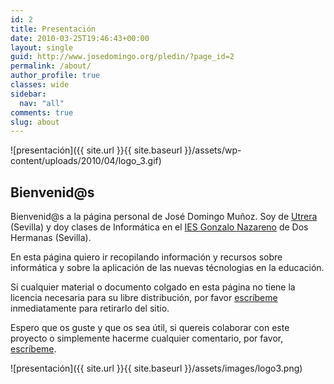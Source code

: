 ```yaml
---
id: 2
title: Presentación
date: 2010-03-25T19:46:43+00:00
layout: single
guid: http://www.josedomingo.org/pledin/?page_id=2
permalink: /about/
author_profile: true
classes: wide
sidebar:
  nav: "all"
comments: true
slug: about
---
```

![presentación]({{ site.url }}{{ site.baseurl }}/assets/wp-content/uploads/2010/04/logo_3.gif)

## Bienvenid@s

Bienvenid@s a la página personal de José Domingo Muñoz. Soy de [Utrera](http://www.utrera.org/) (Sevilla) y doy clases de Informática en el [IES Gonzalo Nazareno](http://www.gonzalonazareno.org/) de Dos Hermanas (Sevilla).

En esta página quiero ir recopilando información y recursos sobre informática y sobre la aplicación de las nuevas técnologias en la educación.

Si cualquier material o documento colgado en esta página no tiene la licencia necesaria para su libre distribución, por favor [escríbeme](mailto:clasinfo@gmail.com) inmediatamente para retirarlo del sitio.

Espero que os guste y que os sea útil, si quereis colaborar con este proyecto o simplemente hacerme cualquier comentario, por favor, [escríbeme](mailto:clasinfo@gmail.com).

![presentación]({{ site.url }}{{ site.baseurl }}/assets/images/logo3.png)

